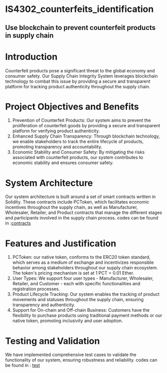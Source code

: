 # IS4302_counterfeits_identification
## Use blockchain to prevent counterfeit products in supply chain

# Introduction
Counterfeit products pose a significant threat to the global economy and consumer safety. Our Supply Chain Integrity System leverages blockchain technology to combat this issue by providing a secure and transparent platform for tracking product authenticity throughout the supply chain.

# Project Objectives and Benefits
1. Prevention of Counterfeit Products: Our system aims to prevent the proliferation of counterfeit goods by providing a secure and transparent platform for verifying product authenticity.
2. Enhanced Supply Chain Transparency: Through blockchain technology, we enable stakeholders to track the entire lifecycle of products, promoting transparency and accountability.
3. Economic Stability and Consumer Safety: By mitigating the risks associated with counterfeit products, our system contributes to economic stability and ensures consumer safety.

# System Architecture
Our system architecture is built around a set of smart contracts written in Solidity. These contracts include PCToken, which facilitates economic incentives throughout the supply chain, as well as Manufacturer, Wholesaler, Retailer, and Product contracts that manage the different stages and participants involved in the supply chain process.
codes can be found in :[contracts](IS4302_counterfeits_identification/contracts/)

# Features and Justification
1. PCToken: our native token, conforms to the ERC20 token standard, which serves as a medium of exchange and incentivizes responsible behavior among stakeholders throughout our supply chain ecosystem. The token's pricing mechanism is set at 1 PCT = 0.01 Ether.
2. User Types: We support four user types - Manufacturer, Wholesaler, Retailer, and Customer - each with specific functionalities and registration processes.
3. Product Lifecycle Tracking: Our system enables the tracking of product movements and statuses throughout the supply chain, ensuring transparency and authenticity.
4. Support for On-chain and Off-chain Business: Customers have the flexibility to purchase products using traditional payment methods or our native token, promoting inclusivity and user adoption.

# Testing and Validation
We have implemented comprehensive test cases to validate the functionality of our system, ensuring robustness and reliability.
codes can be found in : [test](IS4302_counterfeits_identification/test/)

